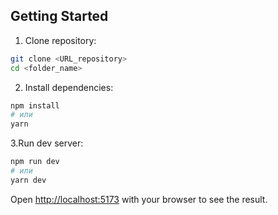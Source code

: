 ## Getting Started

1. Clone repository:
```bash
git clone <URL_repository>
cd <folder_name>
```

2. Install dependencies:
```bash
npm install
# или
yarn
```

3.Run dev server:
```bash
npm run dev
# или
yarn dev
```

Open [http://localhost:5173](http://localhost:5173) with your browser to see the result.
